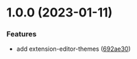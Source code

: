 # 1.0.0 (2023-01-11)


### Features

* add extension-editor-themes ([692ae30](https://github.com/purocean/yank-note-extension/commit/692ae30364e3c2215ba945faed8926a777181277))



